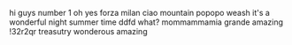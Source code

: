 hi guys
number 1
oh yes
forza milan
ciao
mountain
popopo
weash
it's a wonderful night
summer time
ddfd
what?
mommammamia
grande
amazing
!32r2qr
treasutry
wonderous
amazing
